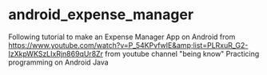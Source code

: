 # android_expense_manager
Following tutorial to make an Expense Manager App on Android from https://www.youtube.com/watch?v=P_54KPvfwIE&amp;list=PLRxuR_G2-IzXkpWKSzLIxRjn869qUr8Zr 
from youtube channel "being know"
Practicing programming on Android Java
